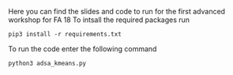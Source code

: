 Here you can find the slides and code to run for the first advanced workshop for FA 18
To intsall the required packages run
```
pip3 install -r requirements.txt
```
To run the code enter the following command
```
python3 adsa_kmeans.py
```
